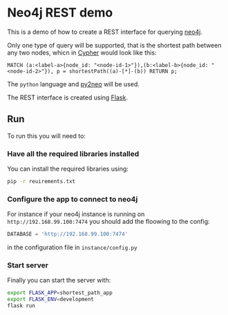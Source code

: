 # Neo4j REST demo

This is a demo of how to create a REST interface for querying [neo4j][neo4j].

Only one type of query will be supported, that is the shortest path between any two nodes, whicn in [Cypher][cypher] would look like this:

```cql
MATCH (a:<label-a>{node_id: "<node-id-1>"}),(b:<label-b>{node_id: "<node-id-2>"}), p = shortestPath((a)-[*]-(b)) RETURN p;
```
The `python` language and [py2neo][py2neo] will be used.

The REST interface is created using [Flask][flask].

## Run

To run this you will need to:
### Have all the required libraries installed

You can install the required libraries using:
```bash
pip -r reuirements.txt
```

### Configure the app to connect to neo4j

For instance if your neo4j instance is running on `http://192.168.99.100:7474` you should add the floowing to the config: 
```python
DATABASE = 'http://192.168.99.100:7474'
```
in the configuration file in `instance/config.py`

### Start server

Finally you can start the server with:
```bash
export FLASK_APP=shortest_path_app
export FLASK_ENV=development
flask run
```


[neo4j]: https://neo4j.com/
[cypher]: https://neo4j.com/docs/cypher-refcard/current/
[py2neo]: http://py2neo.org/v4/
[flask]: http://flask.pocoo.org/docs/1.0/
